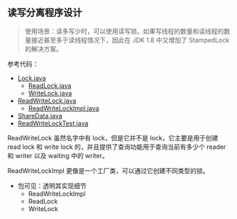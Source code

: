 ## 读写分离程序设计

> 使用场景：读多写少时，可以使用读写锁。如果写线程的数量和读线程的数量接近甚至多于读线程情况下，因此在 JDK 1.8 中又增加了
> StampedLock 的解决方案。

参考代码：

- [Lock.java](Lock.java)
    - [ReadLock.java](ReadLock.java)
    - [WriteLock.java](WriteLock.java)
- [ReadWriteLock.java](ReadWriteLock.java)
    - [ReadWriteLockImpl.java](ReadWriteLockImpl.java)
- [ShareData.java](ShareData.java)
- [ReadWriteLockTest.java](ReadWriteLockTest.java)

ReadWriteLock 虽然名字中有 lock，但是它并不是 lock，它主要是用于创建 read lock 和 write lock 的，并且提供了查询功能用于查询当前有多少个
reader 和 writer 以及 waiting 中的 writer。

ReadWriteLockImpl 更像是一个工厂类，可以通过它创建不同类型的锁。

- 包可见：透明其实现细节
    - ReadWriteLockImpl
    - ReadLock
    - WriteLock

